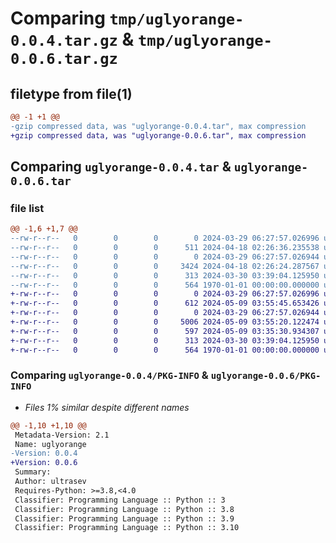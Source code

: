 # Comparing `tmp/uglyorange-0.0.4.tar.gz` & `tmp/uglyorange-0.0.6.tar.gz`

## filetype from file(1)

```diff
@@ -1 +1 @@
-gzip compressed data, was "uglyorange-0.0.4.tar", max compression
+gzip compressed data, was "uglyorange-0.0.6.tar", max compression
```

## Comparing `uglyorange-0.0.4.tar` & `uglyorange-0.0.6.tar`

### file list

```diff
@@ -1,6 +1,7 @@
--rw-r--r--   0        0        0        0 2024-03-29 06:27:57.026996 uglyorange-0.0.4/README.md
--rw-r--r--   0        0        0      511 2024-04-18 02:26:36.235538 uglyorange-0.0.4/pyproject.toml
--rw-r--r--   0        0        0        0 2024-03-29 06:27:57.026944 uglyorange-0.0.4/uglyorange/__init__.py
--rw-r--r--   0        0        0     3424 2024-04-18 02:26:24.287567 uglyorange-0.0.4/uglyorange/network.py
--rw-r--r--   0        0        0      313 2024-03-30 03:39:04.125950 uglyorange-0.0.4/uglyorange/utils.py
--rw-r--r--   0        0        0      564 1970-01-01 00:00:00.000000 uglyorange-0.0.4/PKG-INFO
+-rw-r--r--   0        0        0        0 2024-03-29 06:27:57.026996 uglyorange-0.0.6/README.md
+-rw-r--r--   0        0        0      612 2024-05-09 03:55:45.653426 uglyorange-0.0.6/pyproject.toml
+-rw-r--r--   0        0        0        0 2024-03-29 06:27:57.026944 uglyorange-0.0.6/uglyorange/__init__.py
+-rw-r--r--   0        0        0     5006 2024-05-09 03:55:20.122474 uglyorange-0.0.6/uglyorange/network.py
+-rw-r--r--   0        0        0      597 2024-05-09 03:35:30.934307 uglyorange-0.0.6/uglyorange/sys.py
+-rw-r--r--   0        0        0      313 2024-03-30 03:39:04.125950 uglyorange-0.0.6/uglyorange/utils.py
+-rw-r--r--   0        0        0      564 1970-01-01 00:00:00.000000 uglyorange-0.0.6/PKG-INFO
```

### Comparing `uglyorange-0.0.4/PKG-INFO` & `uglyorange-0.0.6/PKG-INFO`

 * *Files 1% similar despite different names*

```diff
@@ -1,10 +1,10 @@
 Metadata-Version: 2.1
 Name: uglyorange
-Version: 0.0.4
+Version: 0.0.6
 Summary: 
 Author: ultrasev
 Requires-Python: >=3.8,<4.0
 Classifier: Programming Language :: Python :: 3
 Classifier: Programming Language :: Python :: 3.8
 Classifier: Programming Language :: Python :: 3.9
 Classifier: Programming Language :: Python :: 3.10
```

